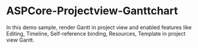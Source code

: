 # ASPCore-Projectview-Ganttchart
In this demo sample, render Gantt in project view and enabled features like Editing, Timeline,  Self-reference binding, Resources, Template in project view Gantt.
